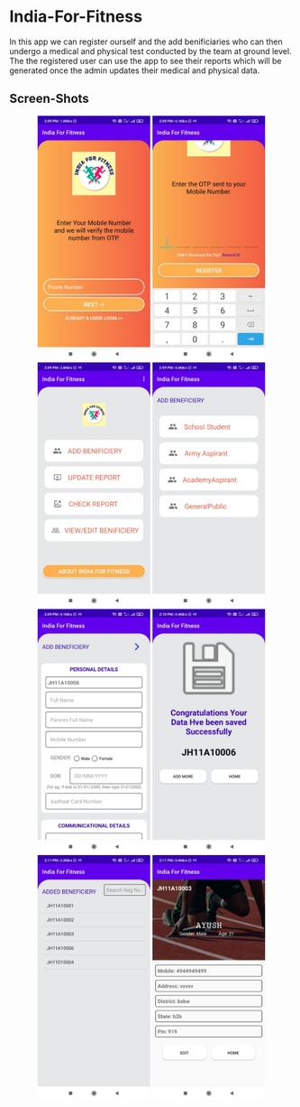 # India-For-Fitness
In this app we can register ourself and the add benificiaries who can then undergo a medical and physical test conducted by the team at ground level. The the registered user can use the app to see their reports which will be generated once the admin updates their medical and physical data.

## Screen-Shots
<div align="center">
    <img src="./screenshots/1.jpeg" width="200px"</img> 
    <img src="./screenshots/2.jpeg" width="200px"</img>
    <img src="./screenshots/3.jpeg" width="200px"</img> 
    <img src="./screenshots/4.jpeg" width="200px"</img> 
</div>
<div align="center">
    <img src="./screenshots/5.jpeg" width="200px"</img> 
    <img src="./screenshots/6.jpeg" width="200px"</img>
    <img src="./screenshots/7.jpeg" width="200px"</img> 
    <img src="./screenshots/8.jpeg" width="200px"</img> 
</div>

